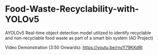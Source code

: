 # Food-Waste-Recyclability-with-YOLOv5 
AYOLOv5 Real-time object detection model utilized to identify recyclable and non-recyclable food waste as part of a smart bin system (AD Project)

Video Demonstration (3:50 Onwards): https://youtu.be/rncY79KKdRI
